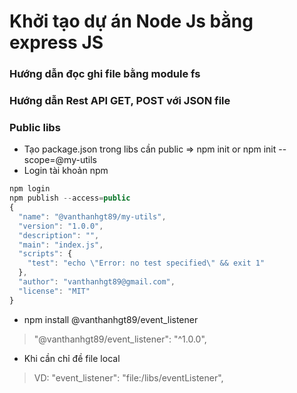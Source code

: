 # Khởi tạo dự án Node Js bằng express JS
### Hướng dẫn đọc ghi file bằng module fs
### Hướng dẫn Rest API GET, POST với JSON file 
### Public libs 
* Tạo package.json trong libs cần public => npm init or npm init --scope=@my-utils    
* Login tài khoản npm
```js
npm login
npm publish --access=public
{
  "name": "@vanthanhgt89/my-utils",
  "version": "1.0.0",
  "description": "",
  "main": "index.js",
  "scripts": {
    "test": "echo \"Error: no test specified\" && exit 1"
  },
  "author": "vanthanhgt89@gmail.com",
  "license": "MIT"
}

```

* npm install @vanthanhgt89/event_listener
> "@vanthanhgt89/event_listener": "^1.0.0",

* Khi cần chỉ đề file local
>   VD: "event_listener": "file:/libs/eventListener",
